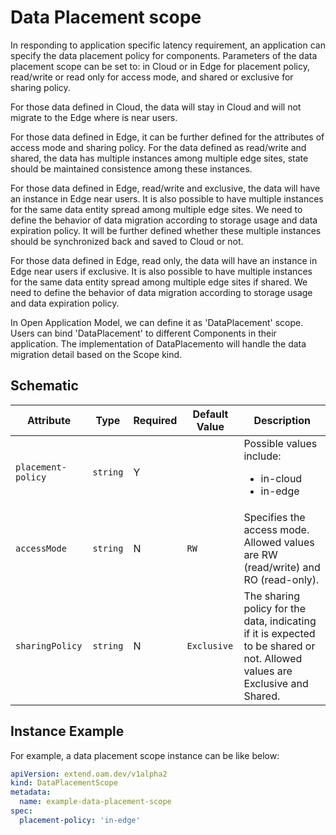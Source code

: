 # Data Placement scope

In responding to application specific latency requirement, an application can specify the data placement policy for components. Parameters of the data placement scope can be set to: in Cloud or in Edge for placement policy, read/write or read only for access mode, and shared or exclusive for sharing policy.

For those data defined in Cloud, the data will stay in Cloud and will not migrate to the Edge where is near users.

For those data defined in Edge, it can be further defined for the attributes of access mode and sharing policy. For the data defined as read/write and shared, the data has multiple instances among multiple edge sites, state should be maintained consistence among these instances.

For those data defined in Edge, read/write and exclusive, the data will have an instance in Edge near users. It is also possible to have multiple instances for the same data entity spread among multiple edge sites. We need to define the behavior of data migration according to storage usage and data expiration policy. It will be further defined whether these multiple instances should be synchronized back and saved to Cloud or not.

For those data defined in Edge, read only, the data will have an instance in Edge near users if exclusive. It is also possible to have multiple instances for the same data entity spread among multiple edge sites if shared. We need to define the behavior of data migration according to storage usage and data expiration policy.

In Open Application Model, we can define it as 'DataPlacement' scope. Users can bind 'DataPlacement' to different Components in their application. The implementation of DataPlacemento will handle the data migration detail based on the Scope kind.

## Schematic

| Attribute | Type | Required | Default Value | Description |
|-----------|------|----------|---------------|-------------|
| `placement-policy` | `string` | Y | | Possible values include:<ul><li>in-cloud</li><li>in-edge</li></ui> |
| `accessMode` | `string` |	N	| `RW` | Specifies the access mode. Allowed values are RW (read/write) and RO (read-only).
| `sharingPolicy` |	`string` | N | `Exclusive` | The sharing policy for the data, indicating if it is expected to be shared or not. Allowed values are Exclusive and Shared.

## Instance Example

For example, a data placement scope instance can be like below:

```yaml
apiVersion: extend.oam.dev/v1alpha2
kind: DataPlacementScope
metadata:
  name: example-data-placement-scope
spec:
  placement-policy: 'in-edge'
```
